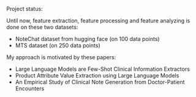 Project status:

Until now, feature extraction, feature processing and feature analyzing is done on these two datasets: 

- NoteChat dataset from hugging face (on 100 data points)
- MTS dataset (on 250 data points)

My approach is motivated by these papers:

- Large Language Models are Few-Shot Clinical Information Extractors
- Product Attribute Value Extraction using Large Language Models
- An Empirical Study of Clinical Note Generation from Doctor-Patient Encounters